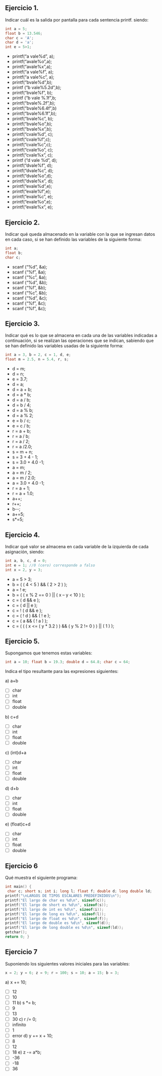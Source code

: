 
## Ejercicio 1.
Indicar cuál es la salida por pantalla para cada sentencia printf. siendo:
```cpp
int a = 5;
float b = 13.546;
char c = 'A';
char d = 'a';
int e = 5>1;
```

- printf(“a vale%d”, a);
- printf(“avale%o”,a);
- printf(“avale%x”,a);
-  printf(“a vale%f”, a);
- printf(“a vale%c”, a);
- printf(“bvale%d”,b);
- printf (“b vale%5.2d”,b);
-  printf(“bvale%f”, b);
-  printf (“b vale %.1f”,b;
- printf(“bvale%.2f”,b);
- printf(“bvale%6.4f”,b)
- printf(“bvale%6.1f”,b);
-  printf(“bvale%c”, b);
- printf(“bvale%o”,b);
- printf(“bvale%x”,b);
- printf(“cvale%d”, c);
-  printf(“cvale%f”,c);
-  printf(“cvale%c”,c);
-  printf(“cvale%o”, c);
-  printf(“cvale%x”, c);
-  printf (“d vale %d”, d);
-  printf(“dvale%f”, d);
-  printf(“dvale%c”, d);
-  printf(“dvale%o”,d);
-  printf(“dvale%x”, d);
-  printf(“evale%d”,e);
-  printf(“evale%f”,e);
- printf(“evale%c”, e);
-  printf(“evale%o”,e);
- printf(“evale%x”, e);

## Ejercicio 2. 
Indicar qué queda almacenado en la variable con la que se ingresan datos en cada caso, si se han
definido las variables de la siguiente forma:
```cpp
int a;
float b;
char c;
```
- scanf (“%d”, &a);
- scanf (“%f”, &a);
- scanf (“%c”, &a);
- scanf (“%d”, &b);
- scanf (“%f”, &b);
- scanf (“%c”, &b);
- scanf (“%d”, &c);
- scanf (“%f”, &c);
- scanf (“%f”, &c);

## Ejercicio 3. 

Indicar qué es lo que se almacena en cada una de las variables indicadas a continuación, si se realizan las
operaciones que se indican, sabiendo que se han definido las variables usadas de la siguiente forma:
```cpp
int a = 3, b = 2, c = 1, d, e;
float m = 2.5, n = 5.4, r, s;
```

- d = m;
- d = n;
- e = 3.7;
- d = a;
- d = a + b;
- d = a * b;
- d = a / b;
- d = b / 4;
- d = a % b;
-  d = a % 2;
- e = b / c;
- e = c / b;
- r = a + b;
- r = a / b;
- r = a / 2;
- r = a /2.0;
- s = m + n;
- s = 3 + 4 - 1;
-  s = 3.0 + 4.0 -1;
-  a = m;
-  a = m / 2;
-  a = m / 2.0;
-  a = 3.0 + 4.0 -1;
-  r = a + 1;
-  r = a + 1.0;
- a++;
- r++;
- b--;
- a+=5;
- s*=5;


## Ejercicio 4. 

Indicar qué valor se almacena en cada variable de la izquierda de cada asignación, siendo:
```cpp
int a, b, c, d = 0;
int e = 1; //0 (cero) corresponde a falso
int x = 2, y = 3;
```

- a = 5 > 3;
- b = ( ( 4 < 5 ) && ( 2 > 2 ) );
- a = ! e;
- b = ( ( x % 2 == 0 ) || ( x – y < 10 ) );
- c = ( d && e );
- c = ( d || e );
- c = ! ( d && e );
- c = ( ! d ) && ( ! e );
- c = ( a && ( ! a ) );
- c = ( ( ( x <= ( y * 3.2 ) ) && ( y % 2 != 0 ) ) || ( 1 ) );

## Ejercicio 5. 

Supongamos que tenemos estas variables:
```cpp
int a = 10; float b = 19.3; double d = 64.8; char c = 64;
```
Indica el tipo resultante para las expresiones siguientes:

a) a+b
- [ ] char
- [ ] int
- [ ] float
- [ ] double

b) c+d
- [ ] char
- [ ] int
- [ ] float
- [ ] double

c) (int)d+a
- [ ] char
- [ ] int
- [ ] float
- [ ] double

d) d+b
- [ ] char
- [ ] int
- [ ] float
- [ ] double

e) (float)c+d
- [ ] char
- [ ] int
- [ ] float
- [ ] double

## Ejercicio 6

Qué muestra el siguiente programa:
```cpp
int main() {
 char c; short s; int i; long l; float f; double d; long double ld;
printf("\nLARGOS DE TIPOS ESCALARES PREDEFINIDOS\n");
printf("El largo de char es %d\n", sizeof(c));
printf("El largo de short es %d\n", sizeof(s));
printf("El largo de int es %d\n", sizeof(i));
printf("El largo de long es %d\n", sizeof(l));
printf("El largo de float es %d\n", sizeof(f));
printf("El largo de double es %d\n", sizeof(d));
printf("El largo de long double es %d\n", sizeof(ld));
getchar();
return 0; }
```
## Ejercicio 7

Suponiendo los siguientes valores iniciales para las variables:
```cpp
x = 2; y = 6; z = 9; r = 100; s = 10; a = 15; b = 3;
```
a) x += 10;
- [ ] 12 
- [ ] 10 
- [ ] 11
b) s *= b;
- [ ] 9 
- [ ] 13 
- [ ] 30
c) r /= 0;
- [ ] infinito 
- [ ] 1 
- [ ] error
d) y += x + 10;
- [ ] 8 
- [ ] 12 
- [ ] 18
e) z -= a*b;
- [ ] -36 
- [ ] -18 
- [ ] 36
